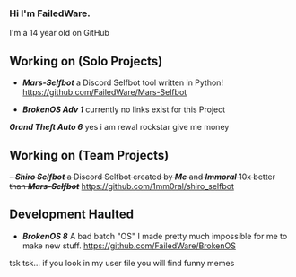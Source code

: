### Hi I'm FailedWare.
I'm a 14 year old on GitHub

## Working on (Solo Projects)
- ***Mars-Selfbot*** a Discord Selfbot tool written in Python!
https://github.com/FailedWare/Mars-Selfbot

- ***BrokenOS Adv 1***
currently no links exist for this Project

***Grand Theft Auto 6***
yes i am rewal rockstar give me money

## Working on (Team Projects)
~~- ***Shiro Selfbot*** a Discord Selfbot created by ***Me*** and ***Immoral*** 10x better than ***Mars-Selfbot***~~
https://github.com/1mm0ral/shiro_selfbot

## Development Haulted
- ***BrokenOS 8*** A bad batch "OS" I made pretty much impossible for me to make new stuff.
https://github.com/FailedWare/BrokenOS


tsk tsk... if you look in my user file you will find funny memes
